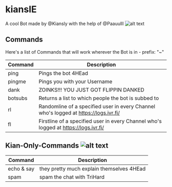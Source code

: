 # kianslE
A cool Bot made by @Kiansly with the help of @PaauullI 
![alt text](https://cdn.frankerfacez.com/emoticon/413112/4)

## Commands 
Here's a list of Commands that will work wherever the Bot is in - prefix: "~"

| Command | Description |
| --- | --- |
| ping | Pings the bot 4HEad |
| pingme | Pings you with your Username |
| dank | ZOINKS!!! YOU JUST GOT FLIPPIN DANKED |
| botsubs | Returns a list to which people the bot is subbed to | 
| rl | Randomline of a specified user in every Channel who's logged at https://logs.ivr.fi/ |
| fl | Firstline of a specified user in every Channel who's logged at https://logs.ivr.fi/ |

## Kian-Only-Commands ![alt text](https://cdn.frankerfacez.com/emoticon/241398/4)
| Command | Description |
| --- | --- |
| echo & say | they pretty much explain themselves 4HEad |
| spam | spam the chat with TriHard | 
